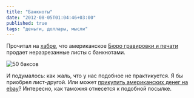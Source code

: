 ```yaml
---
title: "Банкноты"
date: "2012-08-05T01:04:46+03:00"
published: true
tags: "деньги, доллары, мысли"
---
```


Прочитал на [хабре](http://habrahabr.ru/post/149030/), что американское
[Бюро гравировки и печати](http://www.moneyfactorystore.gov/uncutcurrency.aspx) продает неразрезанные листы
с банкнотами.

![50 баксов](/images/photos/fifty-bucks.png "50 баксов")

И подумалось: как жаль, что у нас подобное не практикуется. Я бы приобрел лист-другой.
Или может [прикупить американских денег на ebay](http://www.ebay.com/itm/8-UNCUT-SHEET-1-1X8-Legal-1-DOLLAR-Real-USA-Currency-NICE-Rare-LEGAL-Money-/110928669813?pt=LH_DefaultDomain_0&hash=item19d3dd2c75#ht_736wt_908)?
Интересно, как таможня отнесется к подобной посылке.
